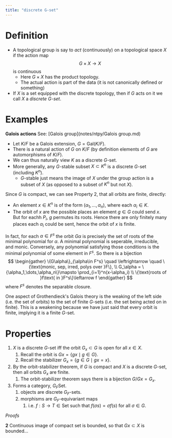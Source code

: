 ```yaml
---
title: "discrete G-set"
---
```


# Definition
- A topological group is say to *act* (continuously) on a topological space $X$ if the action map $$G\times X\to X$$ is continuous
	- Here $G\times X$ has the product topology. 
	- The actual action is part of the data (it is not canonically defined or something)
- If $X$ is a set equipped with the discrete topology, then if $G$ acts on it we call $X$ a *discrete $G$-set*.

# Examples
**Galois actions**
See: [Galois group](notes/ntpy/Galois group.md)

- Let $K/F$ be a Galois extension, $G=\text{Gal}(K/F)$. 
- There is a natural action of $G$ on $K/F$ (by definition elements of $G$ are automorphisms of $K/F$).
- We can thus naturally view $K$ as a discrete $G$-set. 
- More generally, any $G$-stable subset $X\subset K^n$ is a discrete $G$-set (including $K^n$).
	- $G$-stable just means the image of $X$ under the group action is a subset of $X$ (as opposed to a subset of $K^n$ but not $X$).

Since $G$ is compact, we can see Property 2, that all orbits are finite, directly:
- An element $x\in K^n$ is of the form $(\alpha_1,\dots,\alpha_n)$, where each $\alpha_i\in K$. 
- The orbit of $x$ are the possible places an element $g\in G$ could send $x$. But for eachh $P_i$, $g$ permutes its roots. Hence there are only finitely many places each $\alpha_i$ could be sent, hence the orbit of $x$ is finite.

In fact, for each $\alpha\in F^s$ the orbit $G\alpha$ is precisely the set of roots of the minimal polynomial for $\alpha$. A minimal polynomial is seperable, irreducible, and monic. Conversely, any polynomial satisfying those conditions is the minimal polynomial of some element in $F^s$. So there is a bijection
$$
\begin{gather}
\{G\alpha\}_{\alpha\in F^s} \quad \leftrightarrow \quad \{\text{monic, sep, irred, polys over }F\}, \\
G_\alpha = \{\alpha_1,\dots,\alpha_n\}\mapsto \prod_{i=1}^n(x-\alpha_i) \\ \{\text{roots of }f\text{ in }F^s\}\leftarrow f
\end{gather}
$$
where $F^s$ denotes the separable closure.

One aspect of Grothendieck's Galois theory is the weaking of the left side (i.e. the set of orbits) to the set of finite $G$-sets (i.e. the set being acted on in finite). This is a weakening because we have just said that every orbit is finite, implying it is a finite $G$-set.

# Properties
1. $X$ is a discrete $G$-set iff the orbit $G_x\subset G$ is open for all $x\in X$.
	1. Recall the orbit is $Gx=\{gx\mid g\in G\}$. 
	2. Recall the stabilizer $G_x=\{g\in G\mid gx=x\}$.
2. By the orbit-stabilizer theorem, if $G$ is compact and $X$ is a discrete $G$-set, then all orbits $G_x$ are finite.
	1. The orbit-stabilizer theorem says there is a bijection $G/Gx = G_x$.
3. Forms a category, $G_F\text{Set}$.
	1. objects are discrete $G_F$-sets.
	2. morphisms are $G_F$-equivariant maps
		1. i.e. $f:S\to T\in \text{Set}$ such that $f(\sigma s)=\sigma f(s)$ for all $\sigma\in G$.

*Proofs*

**2**
Continuous image of compact set is bounded, so that $Gx\subset X$ is bounded...
